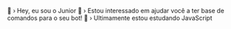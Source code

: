 👋 › Hey, eu sou o Junior 
👀 › Estou interessado em ajudar você a ter base de comandos para o seu bot! 
🧸 › Ultimamente estou estudando JavaScript
